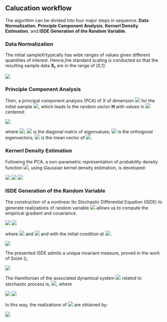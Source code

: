 ## Calucation workflow

The algorithm can be divided into four major steps in sequence: **Data Normalization**, 
**Principle Component Analysis**, **Kernerl Density Estimation**, and **ISDE Generation of the Random Variable**.

### Data Normalization
The initial sampleXrtypically has wide ranges of values given different quantities of interest. 
Hence,the standard scaling is conducted so that the resulting sample data **X<sub>r</sub>** are in the range of [0,1]:

<img src="https://render.githubusercontent.com/render/math?math=[X]_{ij}=\frac{[X_r]_{ij}-min_k[X_r]_{ik}}{max_k[X_r]_{ik}-min_k[X_r]_{ik}}">

### Principle Component Analysis
Then, a principal component analysis (PCA) of X of dimension <img src="https://render.githubusercontent.com/render/math?math=\nu \leq n"> for 
the initial sample <img src="https://render.githubusercontent.com/render/math?math=x^j, j = 1,2,...,N">, which leads to the random vector **H**
with values in <img src="https://render.githubusercontent.com/render/math?math=\mathbb{R}^\nu"> centered:

<img src="https://render.githubusercontent.com/render/math?math=\mathbf{H}=[\mu]^{-\frac{1}{2}}[\Phi]^T(\mathbf{X}-\hat{\mathbf{x}})">

where <img src="https://render.githubusercontent.com/render/math?math=1 \leq \mu \leq n">; 
<img src="https://render.githubusercontent.com/render/math?math=[\mu]"> is the diagonal matrix of eigenvalues;
<img src="https://render.githubusercontent.com/render/math?math=[\Phi]=[\phi^1, \phi^2,...,\phi^\nu"> is the orthogonal eigenvectors;
<img src="https://render.githubusercontent.com/render/math?math=\hat{\mathbf{x}}"> is the mean vector of 
<img src="https://render.githubusercontent.com/render/math?math=\mathbf{X}">.

### Kernerl Density Estimation
Following the PCA, a non-parametric representation of probability density function <img src="https://render.githubusercontent.com/render/math?math=p_H">,
using  Gaussian kernel density estimation, is developed:

<img src="https://render.githubusercontent.com/render/math?math=p_{\mathbf{H}}(\eta) = \frac{1}{(\sqrt{2\pi}\hat{s}_\nu)^\nu}\rho(\eta)">
<img src="https://render.githubusercontent.com/render/math?math=\rho(\mathbf{\eta}) = \frac{1}{N}\sum_{j=1}^{N} exp\left\{-\frac{1}{2\hat{s}^2_\nu} \left\lVert \frac{\hat{s}_\nu}{s_\nu}\mathbf{\eta}^j - \mathbf{\eta} \right\rVert^2 \right\}">
<img src="https://render.githubusercontent.com/render/math?math=s_\nu = \left\{ \frac{4}{N(2+\nu)} \right\}^{\frac{1}{\nu+4}},~\hat{s}_\nu = \frac{s_\nu}{\sqrt{s_{\nu}^2+\frac{N-1}{N}}}">

### ISDE Generation of the Random Variable
The construction of a nonlinear Ito Stochastic Differential Equation (ISDE) to generate realizations of 
random variable <img src="https://render.githubusercontent.com/render/math?math=\mathbf{H}"> 
allows us to compute the empirical gradient and covariance.

<img src="https://render.githubusercontent.com/render/math?math=d\left[\mathbf{U}(t)\right]=\left[\mathbf{V}(t)\right] d t">
<img src="https://render.githubusercontent.com/render/math?math=d\left[\mathbf{V}(t)\right]=\left[L\left(\left[\mathbf{U}(t)\right]\right)\right] d t-\frac{1}{2} f_{0}\left[\mathbf{V}(t)\right] d t+\sqrt{f_{0}} d\left[\mathbf{W}^{\text {wien}}(t)\right]">

where <img src="https://render.githubusercontent.com/render/math?math=\mathbf{U}"> and 
<img src="https://render.githubusercontent.com/render/math?math=\mathbf{V} \in \mathbb{M}_{\nu,N}"> and 
with the initial condition at <img src="https://render.githubusercontent.com/render/math?math=t = 0">.

<img src="https://render.githubusercontent.com/render/math?math=\left[\mathbf{U}(0)\right]=\left[\eta^{\text {init }}\right], \quad\left[\mathbf{V}(0)\right]=\left[\nu^{\text {init }}\right]">

The presented ISDE admits a unique invariant measure, proved in the work of Soize (),

<img src="https://render.githubusercontent.com/render/math?math=\otimes_{\ell=1}^{N}\left\{p_{\mathbf{H}}\left(\mathbf{u}^{\prime}\right) p_{\mathbf{G}}\left(\mathbf{v}^{\prime}\right) d \mathbf{u}^{\prime} d \mathbf{v}^{\prime} \right\}">

The Hamiltonian of the associated dynamical system 
<img src="https://render.githubusercontent.com/render/math?math=$\left\{\left(\mathbf{U}^{\ell}(t), \mathbf{V}^{\ell}(t)\right), t \in \mathbb{R}^{+}\right\}"> 
related to stochastic process is, <img src="https://render.githubusercontent.com/render/math?math=\mathbb{H}\left(\mathbf{u}^{\ell}, \mathbf{v}^{\ell}\right)=\frac{1}{2}\left\|\mathbf{v}^{\ell}\right\|^{2}+\mathcal{V}\left(\mathbf{u}^{\ell}\right)">, 
where 

<img src="https://render.githubusercontent.com/render/math?math=p_{\mathbf{H}}(\boldsymbol{\eta})=c_{0} \rho(\boldsymbol{\eta})">
<img src="https://render.githubusercontent.com/render/math?math=\rho(\boldsymbol{\eta})=\exp \left\{-\mathcal{V}(\boldsymbol{\eta})\right\}, \quad \mathcal{V}(\boldsymbol{\eta})=\psi(\boldsymbol{\eta})">

In this way, the realizations of <img src="https://render.githubusercontent.com/render/math?math=\left[\mathbf{H}\right]"> are obtained by:

<img src="https://render.githubusercontent.com/render/math?math=\left[\mathbf{H}\right]=\left[\mathbf{U}^{\mathrm{st}}\left(t_{\mathrm{st}}\right)\right]=\lim _{t \rightarrow+\infty}\left[\mathbf{U}(t)\right]">



